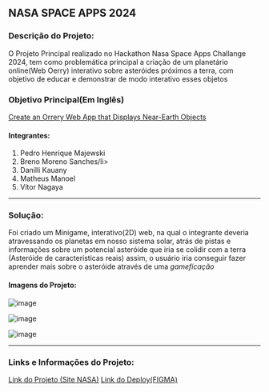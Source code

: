 <h2>NASA SPACE APPS 2024</h2>
<h3>Descrição do Projeto:</h3>
<p>O Projeto Principal realizado no Hackathon Nasa Space Apps Challange 2024, tem como problemática principal a criação de um planetário online(Web Oerry) interativo sobre asteróides próximos a terra, com objetivo de educar
e demonstrar de modo interativo esses objetos</p>
<h3>Objetivo Principal(Em Inglês)</h3>
<a href="https://www.spaceappschallenge.org/nasa-space-apps-2024/challenges/create-an-orrery-web-app-that-displays-near-earth-objects/">Create an Orrery Web App that Displays Near-Earth Objects</a>
<h4>Integrantes:</h4>
<ol>
  <li>Pedro Henrique Majewski</li>
  <li>Breno Moreno Sanches/li>
  <li>Danilli Kauany</li>
  <li>Matheus Manoel</li>
  <li>Vítor Nagaya</li>
</ol>
<hr/>
<h3>Solução:</h3>
<p>Foi criado um Minigame, interativo(2D) web, na qual o integrante deveria atravessando os planetas em nosso sistema solar, atrás de pistas e informações sobre um potencial asteróide que iria se colidir com a terra
(Asteróide de características reais) assim, o usuário iria conseguir fazer aprender mais sobre o asteróide através de uma <i>gameficação</i></p>
<h4>Imagens do Projeto:</h4>

![image](https://github.com/user-attachments/assets/ac1077ca-9bdd-40b4-b17d-d042d2931765)

![image](https://github.com/user-attachments/assets/f7a3899a-104f-4a16-ad76-0f86fde76178)

![image](https://github.com/user-attachments/assets/43e232ed-1606-4e52-b698-d0a1815b81ef)

<hr/>
<h3>Links e Informações do Projeto:</h3>
<a href="https://www.spaceappschallenge.org/nasa-space-apps-2024/find-a-team/ctrlz-voltar-para-terra/?tab=project">Link do Projeto (Site NASA)</a>
<a href="[https://www.spaceappschallenge.org/nasa-space-apps-2024/find-a-team/ctrlz-voltar-para-terra/?tab=project](https://www.figma.com/proto/uqYwuuvyfUqu83JfcTEQUL/Nasa-Space-Apps---Challenge?node-id=1-15&starting-point-node-id=1%3A15)">Link do Deploy(FIGMA)</a>
